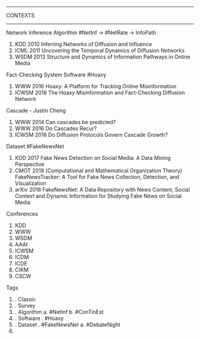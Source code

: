 
________________________________________
CONTEXTS
________________________________________

Network Inference
Algorithm #NetInf → #NetRate → InfoPath

1. KDD 2010
Inferring Networks of Diffusion and Influence
2. ICML 2011
Uncovering the Temporal Dynamics of Diffusion Networks
3. WSDM 2013
Structure and Dynamics of Information Pathways in Online Media

Fact-Checking System
Software #Hoaxy

1. WWW 2016
Hoaxy: A Platform for Tracking Online Misinformation
2. ICWSM 2018
The Hoaxy Misinformation and Fact-Checking Diffusion Network

Cascade - Justin Cheng
1. WWW 2014
Can cascades be predicted?
2. WWW 2016
Do Cascades Recur?
3. ICWSM 2018
Do Diffusion Protocols Govern Cascade Growth?


Dataset #FakeNewsNet

1. KDD 2017
Fake News Detection on Social Media: A Data Mining Perspective
2. CMOT 2018 (Computational and Mathematical Organization Theory)
FakeNewsTracker: A Tool for Fake News Collection, Detection, and Visualization
3. arXiv 2018
FakeNewsNet: A Data Repository with News Content, Social Context and Dynamic Information for Studying Fake News on Social Media










Conferences
1. KDD
2. WWW
3. WSDM
4. AAAI
5. ICWSM
6. ICDM
7. ICDE
8. CIKM
9. CSCW

Tags
1. . Classic
2. . Survey
3. . Algorithm
a. #NetInf
b. #ConTinEst
4. . Software
 . #Hoaxy
5. . Dataset
 . #FakeNewsNet
a. #DebateNight
6.
